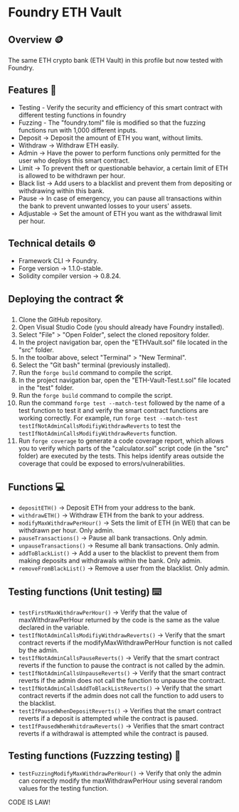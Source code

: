 # Foundry ETH Vault
## Overview 🪙
The same ETH crypto bank (ETH Vault) in this profile but now tested with Foundry.
## Features 📃
* Testing - Verify the security and efficiency of this smart contract with different testing functions in foundry
* Fuzzing - The "foundry.toml" file is modified so that the fuzzing functions run with 1,000 different inputs.
* Deposit -> Deposit the amount of ETH you want, without limits.
* Withdraw -> Withdraw ETH easily.
* Admin -> Have the power to perform functions only permitted for the user who deploys this smart contract.
* Limit -> To prevent theft or questionable behavior, a certain limit of ETH is allowed to be withdrawn per hour.
* Black list -> Add users to a blacklist and prevent them from depositing or withdrawing within this bank.
* Pause -> In case of emergency, you can pause all transactions within the bank to prevent unwanted losses to your users' assets.
* Adjustable -> Set the amount of ETH you want as the withdrawal limit per hour.
## Technical details ⚙️
* Framework CLI -> Foundry.
* Forge version -> 1.1.0-stable.
* Solidity compiler version -> 0.8.24.
## Deploying the contract 🛠️
1. Clone the GitHub repository.
2. Open Visual Studio Code (you should already have Foundry installed).
3. Select "File" > "Open Folder", select the cloned repository folder.
4. In the project navigation bar, open the "ETHVault.sol" file located in the "src" folder.
5. In the toolbar above, select "Terminal" > "New Terminal".
6. Select the "Git bash" terminal (previously installed).
7. Run the `forge build` command to compile the script.
8. In the project navigation bar, open the "ETH-Vault-Test.t.sol" file located in the "test" folder.
9. Run the `forge build` command to compile the script.
10. Run the command `forge test --match-test` followed by the name of a test function to test it and verify the smart contract functions are working correctly. For example, run `forge test --match-test testIfNotAdminCallsModifiyWithdrawReverts` to test the `testIfNotAdminCallsModifiyWithdrawReverts` function.
11. Run `forge coverage` to generate a code coverage report, which allows you to verify which parts of the "calculator.sol" script code (in the "src" folder) are executed by the tests. This helps identify areas outside the coverage that could be exposed to errors/vulnerabilities.
## Functions 💻
* `depositETH()` -> Deposit ETH from your address to the bank.
* `withdrawETH()` -> Withdraw ETH from the bank to your address.
* `modifyMaxWithdrawPerHour()` ->  Sets the limit of ETH (in WEI) that can be withdrawn per hour. Only admin.
* `pauseTransactions()` -> Pause all bank transactions. Only admin.
* `unpauseTransactions()` -> Resume all bank transactions. Only admin.
* `addToBlackList()` ->  Add a user to the blacklist to prevent them from making deposits and withdrawals within the bank. Only admin.
* `removeFromBlackList()` -> Remove a user from the blacklist. Only admin.
## Testing functions (Unit testing) ⌨️
* `testFirstMaxWithdrawPerHour()` -> Verify that the value of maxWithdrawPerHour returned by the code is the same as the value declared in the variable.
* `testIfNotAdminCallsModifiyWithdrawReverts()` -> Verify that the smart contract reverts if the modifyMaxWithdrawPerHour function is not called by the admin.
* `testIfNotAdminCallsPauseReverts()` -> Verify that the smart contract reverts if the function to pause the contract is not called by the admin.
* `testIfNotAdminCallsUnpauseReverts()` -> Verify that the smart contract reverts if the admin does not call the function to unpause the contract.
* `testIfNotAdminCallsAddToBlackListReverts()` -> Verify that the smart contract reverts if the admin does not call the function to add users to the blacklist.
* `testIfPausedWhenDepositReverts()` -> Verifies that the smart contract reverts if a deposit is attempted while the contract is paused.
* `testIfPausedWhenWhitdrawReverts()` -> Verifies that the smart contract reverts if a withdrawal is attempted while the contract is paused.
## Testing functions (Fuzzzing testing) 🎲
* `testFuzzingModifyMaxWithdrawPerHour()` -> Verify that only the admin can correctly modify the maxWithdrawPerHour using several random values ​​for the testing function.

CODE IS LAW!
